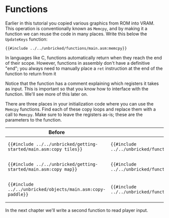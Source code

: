# Functions

Earlier in this tutorial you copied various graphics from ROM into VRAM.
This operation is conventionally known as `Memcpy`, and by making it a function we can reuse the code in many places.
Write this below the `UpdateKeys` function:

```rgbasm,linenos,start={{#line_no_of "" ../../unbricked/functions/main.asm:memcpy}}
{{#include ../../unbricked/functions/main.asm:memcpy}}
```

In languages like C, functions automatically return when they reach the end of their scope.
However, functions in assembly don't have a definitive "end"; you always need to manually place a `ret` instruction at the end of the function to return from it

Notice that the function has a comment explaining which registers it takes as input.
This is important so that you know how to interface with the function.
We'll see more of this later on.

There are three places in your initialization code where you can use the `Memcpy` functions.
Find each of these copy loops and replace them with a call to `Memcpy`.
Make sure to leave the registers as-is; these are the parameters to the function.

<div class="table-wrapper"><table><thead><tr><th>Before</th><th>After</th></tr></thead><tbody><tr><td>

```rgbasm,linenos,start={{#line_no_of "" ../../unbricked/getting-started/main.asm:copy_tiles}}
{{#include ../../unbricked/getting-started/main.asm:copy_tiles}}
```

</td><td>

```rgbasm,linenos,start={{#line_no_of "" ../../unbricked/functions/main.asm:copy_tiles}}
{{#include ../../unbricked/functions/main.asm:copy_tiles}}
```

</td></tr><tr><td>

```rgbasm,linenos,start={{#line_no_of "" ../../unbricked/getting-started/main.asm:copy_map}}
{{#include ../../unbricked/getting-started/main.asm:copy_map}}
```

</td><td>

```rgbasm,linenos,start={{#line_no_of "" ../../unbricked/functions/main.asm:copy_map}}
{{#include ../../unbricked/functions/main.asm:copy_map}}
```

</td></tr><tr><td>

```rgbasm,linenos,start={{#line_no_of "" ../../unbricked/objects/main.asm:copy-paddle}}
{{#include ../../unbricked/objects/main.asm:copy-paddle}}
```

</td><td>

```rgbasm,linenos,start={{#line_no_of "" ../../unbricked/functions/main.asm:copy_paddle}}
{{#include ../../unbricked/functions/main.asm:copy_paddle}}
```

</td></tr></tbody></table></div>

In the next chapter we'll write a second function to read player input.
